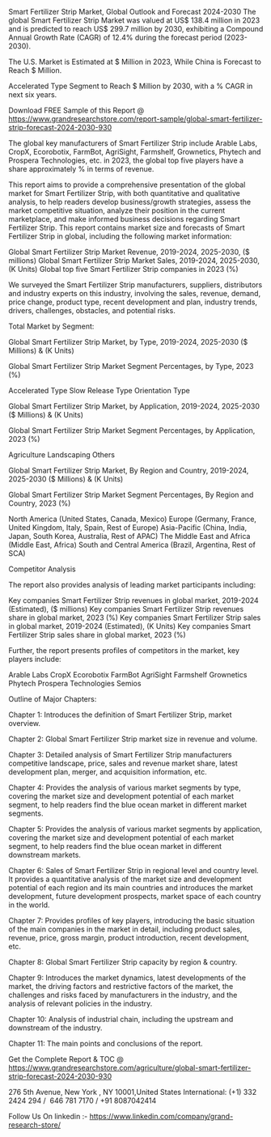 Smart Fertilizer Strip Market, Global Outlook and Forecast 2024-2030
The global Smart Fertilizer Strip Market was valued at US$ 138.4 million in 2023 and is predicted to reach US$ 299.7 million by 2030, exhibiting a Compound Annual Growth Rate (CAGR) of 12.4% during the forecast period (2023-2030).

The U.S. Market is Estimated at $ Million in 2023, While China is Forecast to Reach $ Million.

Accelerated Type Segment to Reach $ Million by 2030, with a % CAGR in next six years.

Download FREE Sample of this Report @ https://www.grandresearchstore.com/report-sample/global-smart-fertilizer-strip-forecast-2024-2030-930

The global key manufacturers of Smart Fertilizer Strip include Arable Labs, CropX, Ecorobotix, FarmBot, AgriSight, Farmshelf, Grownetics, Phytech and Prospera Technologies, etc. in 2023, the global top five players have a share approximately % in terms of revenue.

This report aims to provide a comprehensive presentation of the global market for Smart Fertilizer Strip, with both quantitative and qualitative analysis, to help readers develop business/growth strategies, assess the market competitive situation, analyze their position in the current marketplace, and make informed business decisions regarding Smart Fertilizer Strip. This report contains market size and forecasts of Smart Fertilizer Strip in global, including the following market information:

Global Smart Fertilizer Strip Market Revenue, 2019-2024, 2025-2030, ($ millions)
Global Smart Fertilizer Strip Market Sales, 2019-2024, 2025-2030, (K Units)
Global top five Smart Fertilizer Strip companies in 2023 (%)

We surveyed the Smart Fertilizer Strip manufacturers, suppliers, distributors and industry experts on this industry, involving the sales, revenue, demand, price change, product type, recent development and plan, industry trends, drivers, challenges, obstacles, and potential risks.

Total Market by Segment:

Global Smart Fertilizer Strip Market, by Type, 2019-2024, 2025-2030 ($ Millions) & (K Units)

Global Smart Fertilizer Strip Market Segment Percentages, by Type, 2023 (%)

Accelerated Type
Slow Release Type
Orientation Type

Global Smart Fertilizer Strip Market, by Application, 2019-2024, 2025-2030 ($ Millions) & (K Units)

Global Smart Fertilizer Strip Market Segment Percentages, by Application, 2023 (%)

Agriculture
Landscaping
Others

Global Smart Fertilizer Strip Market, By Region and Country, 2019-2024, 2025-2030 ($ Millions) & (K Units)

Global Smart Fertilizer Strip Market Segment Percentages, By Region and Country, 2023 (%)

North America (United States, Canada, Mexico)
Europe (Germany, France, United Kingdom, Italy, Spain, Rest of Europe)
Asia-Pacific (China, India, Japan, South Korea, Australia, Rest of APAC)
The Middle East and Africa (Middle East, Africa)
South and Central America (Brazil, Argentina, Rest of SCA)

Competitor Analysis

The report also provides analysis of leading market participants including:

Key companies Smart Fertilizer Strip revenues in global market, 2019-2024 (Estimated), ($ millions)
Key companies Smart Fertilizer Strip revenues share in global market, 2023 (%)
Key companies Smart Fertilizer Strip sales in global market, 2019-2024 (Estimated), (K Units)
Key companies Smart Fertilizer Strip sales share in global market, 2023 (%)

Further, the report presents profiles of competitors in the market, key players include:

Arable Labs
CropX
Ecorobotix
FarmBot
AgriSight
Farmshelf
Grownetics
Phytech
Prospera Technologies
Semios

Outline of Major Chapters:

Chapter 1: Introduces the definition of Smart Fertilizer Strip, market overview.

Chapter 2: Global Smart Fertilizer Strip market size in revenue and volume.

Chapter 3: Detailed analysis of Smart Fertilizer Strip manufacturers competitive landscape, price, sales and revenue market share, latest development plan, merger, and acquisition information, etc.

Chapter 4: Provides the analysis of various market segments by type, covering the market size and development potential of each market segment, to help readers find the blue ocean market in different market segments.

Chapter 5: Provides the analysis of various market segments by application, covering the market size and development potential of each market segment, to help readers find the blue ocean market in different downstream markets.

Chapter 6: Sales of Smart Fertilizer Strip in regional level and country level. It provides a quantitative analysis of the market size and development potential of each region and its main countries and introduces the market development, future development prospects, market space of each country in the world.

Chapter 7: Provides profiles of key players, introducing the basic situation of the main companies in the market in detail, including product sales, revenue, price, gross margin, product introduction, recent development, etc.

Chapter 8: Global Smart Fertilizer Strip capacity by region & country.

Chapter 9: Introduces the market dynamics, latest developments of the market, the driving factors and restrictive factors of the market, the challenges and risks faced by manufacturers in the industry, and the analysis of relevant policies in the industry.

Chapter 10: Analysis of industrial chain, including the upstream and downstream of the industry.

Chapter 11: The main points and conclusions of the report.

Get the Complete Report & TOC @ https://www.grandresearchstore.com/agriculture/global-smart-fertilizer-strip-forecast-2024-2030-930

276 5th Avenue, New York , NY 10001,United States
International: (+1) 332 2424 294 /  646 781 7170 / +91 8087042414

Follow Us On linkedin :- https://www.linkedin.com/company/grand-research-store/
